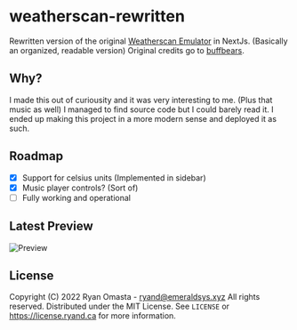 # weatherscan-rewritten
Rewritten version of the original [Weatherscan Emulator](https://github.com/buffbears/Weatherscan) in NextJs. (Basically an organized, readable version) Original credits go to [buffbears](https://github.com/buffbears).

## Why?
I made this out of curiousity and it was very interesting to me. (Plus that music as well) I managed to find source code but I could barely read it. I ended up making this project in a more modern sense and deployed it as such.

## Roadmap
- [x] Support for celsius units (Implemented in sidebar)
- [x] Music player controls? (Sort of)
- [ ] Fully working and operational

## Latest Preview
![Preview](https://azure.ryand.ca/projects/weatherscan/17db1c2b2242a41b150c2cb4f0dbcb34f6d74c57.png)

## License
Copyright (C) 2022 Ryan Omasta - ryand@emeraldsys.xyz
All rights reserved.
Distributed under the MIT License. See `LICENSE` or https://license.ryand.ca for more information.